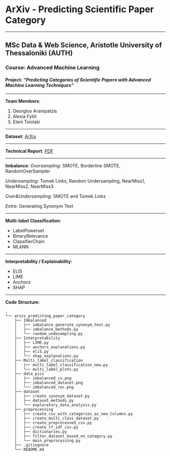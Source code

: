 # ArXiv - Predicting Scientific Paper Category
----------------------------------------------------
## MSc Data & Web Science, Aristotle University of Thessaloniki (AUTH)
### Course: Advanced Machine Learning
#### Project: *“Predicting Categories of Scientific Papers with Advanced Machine Learning Techniques”*

----------------------------------------------------
**Team Members**:
1. Georgios Arampatzis
2. Alexia Fytili
3. Eleni Tsiolaki

----------------------------------------------------
**Dataset**:
[ArXiv](https://www.kaggle.com/Cornell-University/arxiv)

----------------------------------------------------
**Technical Report**:
[PDF](https://drive.google.com/file/d/14UlJz5SI7Mmj1yY5Vh0y9yGrHf15Axwb/view?usp=sharing)

----------------------------------------------------
**Imbalance**:
*Oversampling*: SMOTE, Borderline SMOTE, RandomOverSampler

*Undersampling*: Tomek Links, Random Undersampling, NearMiss1, NearMiss2, NearMiss3

*Over&Undersampling*: SMOTE and Tomek Links

*Extra*: Generating Synonym Text

----------------------------------------------------
**Multi-label Classification**:
- LabelPowerset
- BinaryRelevance
- ClassifierChain
- ML*k*NN

----------------------------------------------------
**Interpretability / Explainability**:
- ELI5
- LIME
- Anchors
- SHAP

----------------------------------------------------
**Code Structure**:
```
.
└── arxiv_predicting_paper_category
    ├── Imbalanced
    │   ├── imbalance_generate_synonym_text.py
    │   ├── imbalance_methods.py
    │   └── random_undesampling.py
    ├── Interpretability
    │   ├── LIME.py
    │   ├── anchors_explanations.py
    │   ├── eli5.py
    │   └── shap_explanations.py
    ├── Multi_label_classification
    │   ├── multi_label_classification_new.py
    │   └── multi_label_plots.py
    ├── data_pics
    │   ├── imbalanced_cv.png
    │   ├── imbalanced_dataset.png
    │   └── imbalanced_roc.png
    ├── dataset
    │   ├── create_synonym_dataset.py
    │   ├── dataset_methods.py
    │   └── exploratory_data_analysis.py
    ├── preprocessing
    │   ├── create_csv_with_categories_as_new_Columns.py
    │   ├── create_multi_class_dataset.py
    │   ├── create_preprocessed_csv.py
    │   ├── create_tf_idf_csv.py
    │   ├── dictionaries.py
    │   ├── filter_dataset_based_on_category.py
    │   └── main_preprocessing.py
    ├── .gitingnore
    └── README.md
```


